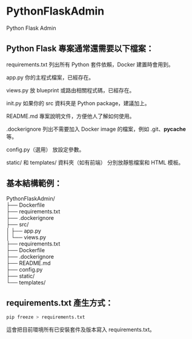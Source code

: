 # PythonFlaskAdmin
Python Flask Admin


## Python Flask 專案通常還需要以下檔案：

requirements.txt
列出所有 Python 套件依賴，Docker 建置時會用到。

app.py
你的主程式檔案，已經存在。

views.py
放 blueprint 或路由相關程式碼，已經存在。

init.py
如果你的 src 資料夾是 Python package，建議加上。

README.md
專案說明文件，方便他人了解如何使用。

.dockerignore
列出不需要加入 Docker image 的檔案，例如 .git、__pycache__ 等。

config.py（選用）
放設定參數。

static/ 和 templates/ 資料夾（如有前端）
分別放靜態檔案和 HTML 模板。

## 基本結構範例：
PythonFlaskAdmin/  
├── Dockerfile  
├── requirements.txt  
├── .dockerignore  
├── src/  
│   ├── app.py  
│   └── views.py  
├── requirements.txt  
├── Dockerfile  
├── .dockerignore  
├── README.md  
├── config.py  
├── static/  
└── templates/  

## requirements.txt 產生方式：
```bash
pip freeze > requirements.txt
```
這會把目前環境所有已安裝套件及版本寫入 requirements.txt。

